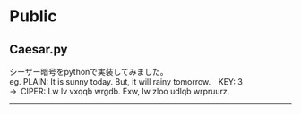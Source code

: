 # Public
## Caesar.py
シーザー暗号をpythonで実装してみました。  
eg. PLAIN: It is sunny today. But, it will rainy tomorrow.&emsp;KEY: 3  
&rarr;&ensp;CIPER: Lw lv vxqqb wrgdb. Exw, lw zloo udlqb wrpruurz.
***
